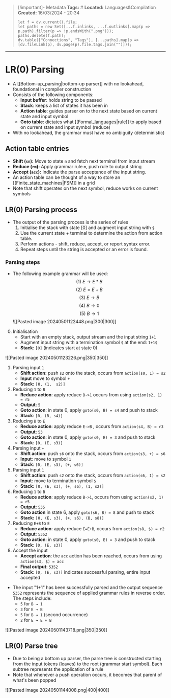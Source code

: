 > [!important]- Metadata
> **Tags:** #
> **Located:** Languages&Compilation
> **Created:** 16/03/2024 - 20:34
> ```dataviewjs
> let f = dv.current().file;
> let paths = new Set([...f.inlinks, ...f.outlinks].map(p => p.path).filter(p => !p.endsWith(".png")));
> paths.delete(f.path);
> dv.table(["Connections", "Tags"], [...paths].map(p => [dv.fileLink(p), dv.page(p).file.tags.join("")]));
> ```

___
# LR(0) Parsing
- A [[Bottom-up_parsing|bottom-up parser]] with no lookahead, foundational in compiler construction
-  Consists of the following components: 
	- **Input buffer**: holds string to be passed
	- **Stack**: keeps a list of states it has been in 
	- **Action table**: guides parser on to the next state based on current state and input symbol
	- **Goto table**: dictates what [[Formal_languages|rule]] to apply based on current state and input symbol (reduce)
- With no lookahead, the grammar must have no ambiguity (deterministic)

## Action table entries
- **Shift (`sn`):** Move to state `n` and fetch next terminal from input stream
- **Reduce (`rm`):** Apply grammar rule `m`, push rule to output string
- **Accept (`acc`):** Indicate the parse acceptance of the input string.
- An action table can be thought of a way to store an [[Finite_state_machines|FSM]] in a grid
- Note that shift operates on the next symbol, reduce works on current symbols

## LR(0) Parsing process
- The output of the parsing process is the series of rules 
	1. Initialise the stack with state [0] and augment input string with `$`
	2. Use the current state + terminal to determine the action from action table.
	3. Perform actions - shift, reduce, accept, or report syntax error.
	4. Repeat steps until the string is accepted or an error is found.
### Parsing steps
- The following example grammar will be used: 
$$(1)\ E\to E*B$$
$$(2) \ E = E+B$$
$$(3) \ E \to B$$
$$(4) \ B \to 0$$
$$(5) \ B \to 1$$
![[Pasted image 20240501122448.png|300|300]]
0. Initialisation 
	- Start with an empty stack, output stream and the input string `1+1`
	- Augment input string with a termination symbol `$` at the end: `1+1$`
	- **Stack**: `[0]` (indicates start at state 0)

![[Pasted image 20240501123226.png|350|350]]
1. Parsing input `1`
	- **Shift action:** push  `s2` onto the stack, occurs from `action(s0, 1) = s2`
	- **Input** move to symbol `+`
	- **Stack:** `[0, (1,  s2)]`
2. Reducing `1` to `B`
	- **Reduce action**: apply reduce `B->1` occurs from using `action(s2, 1) = r5 `
	- **Output**: `5`
	- **Goto action**:  in state 0, apply `goto(s0, B) = s4`  and push to stack
	- **Stack**: `[0, (B, s4)]`
4. Reducing `B` to `E`
    - **Reduce action**: apply reduce `E->B` , occurs from `action(s4, B) = r3`
    - **Output**: `53`
    - **Goto action**: in state 0, apply `goto(s0, E) = 3` and push to stack 
    - **Stack**: `[0, (E, s3)]`
5. Parsing input `+`
    - **Shift action**: push `s6` onto the stack, occurs from `action(s3, +) = s6`
    - **Input**: move to symbol `1`
    - **Stack**: `[0, (E, s3), (+, s6)]`
6. Parsing input `1`
    - **Shift action**: push `s2` onto the stack, occurs from `action(s6, 1) = s2`
    - **Input**: move to termination symbol `$`
    - **Stack:** `[0, (E, s3), (+, s6), (1, s2)]`
7. Reducing `1` to `B`
    - **Reduce action**: apply reduce `B->1`, occurs from using `action(s2, 1) = r5`
    - **Output**: `535`
    - **Goto action** in state 6, apply `goto(s6, B) = 8` and push to stack 
    - **Stack:** `[0, (E, s3), (+, s6), (B, s8)]`
8. Reducing `E+B` to `E`
    - **Reduce action**: apply reduce `E=E+B`, occurs from `action(s8, $) = r2`
    - **Output**: `5352`
    - **Goto action**: in state 0, apply `goto(s0, E) = 3`  and push to stack
    - **Stack**: `[0, (E, s3)]`
9. Accept the input 
    - **Accept action**: the `acc` action has been reached, occurs from using `action(s3, $) = acc`
    - **Final output**: `5352`
    - **Stack**: `[0, (E, s3)]`  indicates successful parsing, entire input accepted

- The input "1+1" has been successfully parsed and the output sequence `5352` represents the sequence of applied grammar rules in reverse order. The steps include:
    -  `5` for `B → 1`
    -  `3` for `E → B`
    -  `5` for `B → 1` (second occurrence)
    -  `2` for `E → E + B`

![[Pasted image 20240501143718.png|350|350]]

## LR(0) Parse tree 
- Due to being a bottom up parser, the parse tree is constructed starting from the input tokens (leaves) to the root (grammar start symbol). Each subtree represents the application of a rule
- Note that whenever a push operation occurs, it becomes that parent of what's been popped

![[Pasted image 20240501144008.png|400|400]]